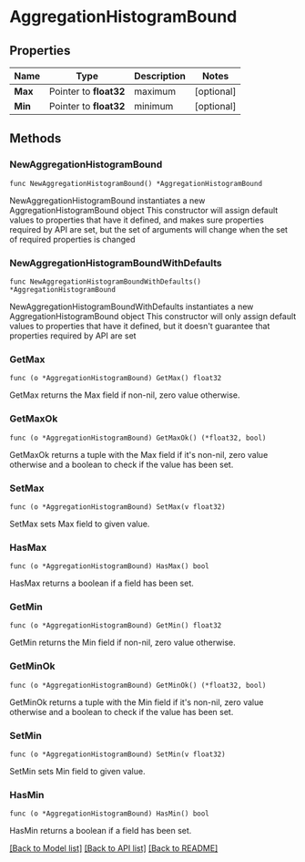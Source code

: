 # AggregationHistogramBound

## Properties

Name | Type | Description | Notes
------------ | ------------- | ------------- | -------------
**Max** | Pointer to **float32** | maximum | [optional] 
**Min** | Pointer to **float32** | minimum | [optional] 

## Methods

### NewAggregationHistogramBound

`func NewAggregationHistogramBound() *AggregationHistogramBound`

NewAggregationHistogramBound instantiates a new AggregationHistogramBound object
This constructor will assign default values to properties that have it defined,
and makes sure properties required by API are set, but the set of arguments
will change when the set of required properties is changed

### NewAggregationHistogramBoundWithDefaults

`func NewAggregationHistogramBoundWithDefaults() *AggregationHistogramBound`

NewAggregationHistogramBoundWithDefaults instantiates a new AggregationHistogramBound object
This constructor will only assign default values to properties that have it defined,
but it doesn't guarantee that properties required by API are set

### GetMax

`func (o *AggregationHistogramBound) GetMax() float32`

GetMax returns the Max field if non-nil, zero value otherwise.

### GetMaxOk

`func (o *AggregationHistogramBound) GetMaxOk() (*float32, bool)`

GetMaxOk returns a tuple with the Max field if it's non-nil, zero value otherwise
and a boolean to check if the value has been set.

### SetMax

`func (o *AggregationHistogramBound) SetMax(v float32)`

SetMax sets Max field to given value.

### HasMax

`func (o *AggregationHistogramBound) HasMax() bool`

HasMax returns a boolean if a field has been set.

### GetMin

`func (o *AggregationHistogramBound) GetMin() float32`

GetMin returns the Min field if non-nil, zero value otherwise.

### GetMinOk

`func (o *AggregationHistogramBound) GetMinOk() (*float32, bool)`

GetMinOk returns a tuple with the Min field if it's non-nil, zero value otherwise
and a boolean to check if the value has been set.

### SetMin

`func (o *AggregationHistogramBound) SetMin(v float32)`

SetMin sets Min field to given value.

### HasMin

`func (o *AggregationHistogramBound) HasMin() bool`

HasMin returns a boolean if a field has been set.


[[Back to Model list]](../README.md#documentation-for-models) [[Back to API list]](../README.md#documentation-for-api-endpoints) [[Back to README]](../README.md)


